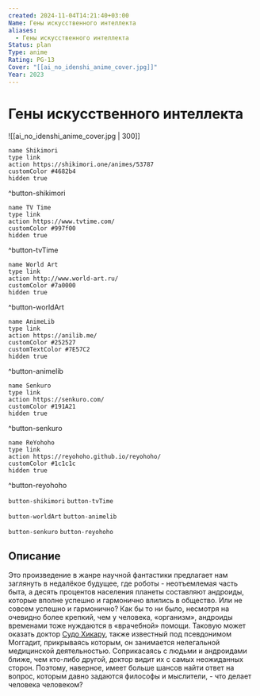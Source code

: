 ```yaml
---
created: 2024-11-04T14:21:40+03:00
Name: Гены искусственного интеллекта
aliases:
  - Гены искусственного интеллекта
Status: plan
Type: anime
Rating: PG-13
Cover: "[[ai_no_idenshi_anime_cover.jpg]]"
Year: 2023
---
```


# Гены искусственного интеллекта

![[ai_no_idenshi_anime_cover.jpg | 300]]

```button
name Shikimori
type link
action https://shikimori.one/animes/53787
customColor #4682b4
hidden true
```
^button-shikimori

```button
name TV Time
type link
action https://www.tvtime.com/
customColor #997f00
hidden true
```
^button-tvTime

```button
name World Art
type link
action http://www.world-art.ru/
customColor #7a0000
hidden true
```
^button-worldArt

```button
name AnimeLib
type link
action https://anilib.me/
customColor #252527
customTextColor #7E57C2
hidden true
```
^button-animelib

```button
name Senkuro
type link
action https://senkuro.com/
customColor #191A21
hidden true
```
^button-senkuro

```button
name ReYohoho
type link
action https://reyohoho.github.io/reyohoho/
customColor #1c1c1c
hidden true
```
^button-reyohoho

`button-shikimori` `button-tvTime`

`button-worldArt` `button-animelib`

`button-senkuro` `button-reyohoho`

## Описание

Это произведение в жанре научной фантастики предлагает нам заглянуть в недалёкое будущее, где роботы - неотъемлемая часть быта, а десять процентов населения планеты составляют андроиды, которые вполне успешно и гармонично влились в общество. Или не совсем успешно и гармонично? Как бы то ни было, несмотря на очевидно более крепкий, чем у человека, «организм», андроиды временами тоже нуждаются в «врачебной» помощи. Таковую может оказать доктор [Судо Хикару](https://shikimori.one/characters/221353-hikaru-sudou), также известный под псевдонимом Моггадит, прикрываясь которым, он занимается нелегальной медицинской деятельностью. Соприкасаясь с людьми и андроидами ближе, чем кто-либо другой, доктор видит их с самых неожиданных сторон. Поэтому, наверное, имеет больше шансов найти ответ на вопрос, которым давно задаются философы и мыслители, - что делает человека человеком?

